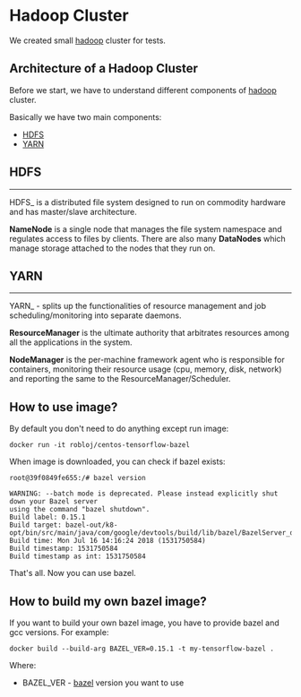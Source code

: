 # Hadoop Cluster

We created small [hadoop][hadoop] cluster for tests.

## Architecture of a Hadoop Cluster

Before we start, we have to understand different components of [hadoop][hadoop] cluster.

Basically we have two main components:

- [HDFS](http://hadoop.apache.org/docs/current/hadoop-project-dist/hadoop-hdfs/HdfsDesign.html)
- [YARN](http://hadoop.apache.org/docs/current/hadoop-yarn/hadoop-yarn-site/YARN.html)

## HDFS
-----------------------------

HDFS_ is a distributed file system designed to run on commodity hardware and has master/slave architecture.

**NameNode** is a single node that manages the file system namespace and regulates access to files by clients.
There are also many **DataNodes** which manage storage attached to the nodes that they run on.

## YARN
-----------------------------

YARN_ - splits up the functionalities of resource management and job scheduling/monitoring into separate daemons.

**ResourceManager** is the ultimate authority that arbitrates resources among all the applications in the system.

**NodeManager** is the per-machine framework agent who is responsible for containers,
monitoring their resource usage (cpu, memory, disk, network) and reporting the same to the ResourceManager/Scheduler.


## How to use image?

By default you don't need to do anything except run image:

```
docker run -it robloj/centos-tensorflow-bazel
```

When image is downloaded, you can check if bazel exists:

```
root@39f0849fe655:/# bazel version

WARNING: --batch mode is deprecated. Please instead explicitly shut down your Bazel server
using the command "bazel shutdown".
Build label: 0.15.1
Build target: bazel-out/k8-opt/bin/src/main/java/com/google/devtools/build/lib/bazel/BazelServer_deploy.jar
Build time: Mon Jul 16 14:16:24 2018 (1531750584)
Build timestamp: 1531750584
Build timestamp as int: 1531750584
```

That's all. Now you can use bazel.

## How to build my own bazel image?

If you want to build your own bazel image, you have to provide bazel and gcc
versions. For example:

```
docker build --build-arg BAZEL_VER=0.15.1 -t my-tensorflow-bazel .
```

Where:

- BAZEL_VER - [bazel](https://docs.bazel.build/) version you want to use


[hadoop]: http://hadoop.apache.org/
